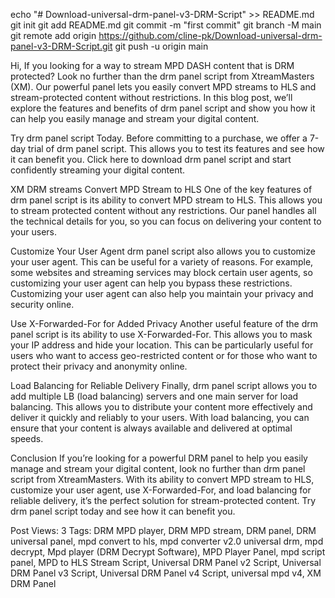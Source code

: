echo "# Download-universal-drm-panel-v3-DRM-Script" >> README.md
git init
git add README.md
git commit -m "first commit"
git branch -M main
git remote add origin https://github.com/cline-pk/Download-universal-drm-panel-v3-DRM-Script.git
git push -u origin main

Hi, If you looking for a way to stream MPD DASH content that is DRM protected? Look no further than the drm panel script from XtreamMasters (XM). Our powerful panel lets you easily convert MPD streams to HLS and stream-protected content without restrictions. In this blog post, we’ll explore the features and benefits of drm panel script and show you how it can help you easily manage and stream your digital content.

Try drm panel script Today.
Before committing to a purchase, we offer a 7-day trial of drm panel script. This allows you to test its features and see how it can benefit you. Click here to download drm panel script and start confidently streaming your digital content.

XM DRM streams
Convert MPD Stream to HLS
One of the key features of drm panel script is its ability to convert MPD stream to HLS. This allows you to stream protected content without any restrictions. Our panel handles all the technical details for you, so you can focus on delivering your content to your users.

Customize Your User Agent
drm panel script also allows you to customize your user agent. This can be useful for a variety of reasons. For example, some websites and streaming services may block certain user agents, so customizing your user agent can help you bypass these restrictions. Customizing your user agent can also help you maintain your privacy and security online.

Use X-Forwarded-For for Added Privacy
Another useful feature of the drm panel script is its ability to use X-Forwarded-For. This allows you to mask your IP address and hide your location. This can be particularly useful for users who want to access geo-restricted content or for those who want to protect their privacy and anonymity online.


Load Balancing for Reliable Delivery
Finally, drm panel script allows you to add multiple LB (load balancing) servers and one main server for load balancing. This allows you to distribute your content more effectively and deliver it quickly and reliably to your users. With load balancing, you can ensure that your content is always available and delivered at optimal speeds.

Conclusion
If you’re looking for a powerful DRM panel to help you easily manage and stream your digital content, look no further than drm panel script from XtreamMasters. With its ability to convert MPD stream to HLS, customize your user agent, use X-Forwarded-For, and load balancing for reliable delivery, it’s the perfect solution for stream-protected content. Try drm panel script today and see how it can benefit you.

 Post Views: 3
Tags: DRM MPD player, DRM MPD stream, DRM panel, DRM universal panel, mpd convert to hls, mpd converter v2.0 universal drm, mpd decrypt, Mpd player (DRM Decrypt Software), MPD Player Panel, mpd script panel, MPD to HLS Stream Script, Universal DRM Panel v2 Script, Universal DRM Panel v3 Script, Universal DRM Panel v4 Script, universal mpd v4, XM DRM Panel
